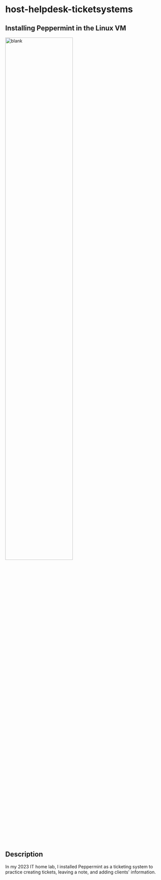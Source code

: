 # host-helpdesk-ticketsystems

<h2>Installing Peppermint in the Linux VM</h2>
<img src="https://i.imgur.com/hSXPcqt.png" height="65%" width="65%" alt="blank"/>

<h2>Description</h2>
<p>
 In my 2023 IT home lab, I installed Peppermint as a ticketing system to practice creating tickets,
 leaving a note, and adding clients' information.
  
</p>


